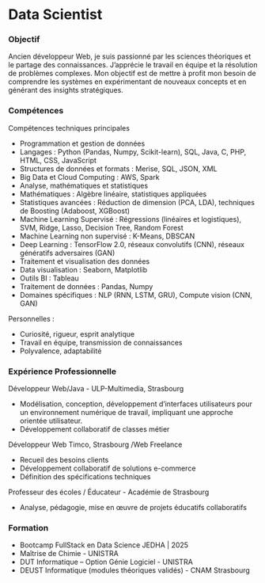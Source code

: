 # Data Scientist

### Objectif

Ancien développeur Web, je suis passionné par les sciences théoriques et le partage des connaissances. J’apprécie le travail en équipe et la résolution de problèmes complexes. Mon objectif est de mettre à profit mon besoin de comprendre les systèmes en expérimentant de nouveaux concepts et en générant des insights stratégiques.

### Compétences 
Compétences techniques principales
- Programmation et gestion de données
- Langages : Python (Pandas, Numpy, Scikit-learn), SQL, Java, C, PHP, HTML, CSS, JavaScript
- Structures de données et formats : Merise, SQL, JSON, XML
- Big Data et Cloud Computing : AWS, Spark
- Analyse, mathématiques et statistiques
- Mathématiques : Algèbre linéaire, statistiques appliquées
- Statistiques avancées : Réduction de dimension (PCA, LDA), techniques de Boosting (Adaboost, XGBoost)
- Machine Learning Supervisé : Régressions (linéaires et logistiques), SVM, Ridge, Lasso, Decision Tree, Random Forest
- Machine Learning non supervisé : K-Means, DBSCAN
- Deep Learning : TensorFlow 2.0, réseaux convolutifs (CNN), réseaux génératifs adversaires (GAN)
- Traitement et visualisation des données
- Data visualisation : Seaborn, Matplotlib
- Outils BI : Tableau
- Traitement de données : Pandas, Numpy
- Domaines spécifiques : NLP (RNN, LSTM, GRU), Compute vision (CNN, GAN)

Personnelles :
- Curiosité, rigueur, esprit analytique
- Travail en équipe, transmission de connaissances
- Polyvalence, adaptabilité

### Expérience Professionnelle

Développeur Web/Java - ULP-Multimedia, Strasbourg
- Modélisation, conception, développement d’interfaces utilisateurs pour un environnement numérique de travail, impliquant une approche orientée utilisateur.
- Développement collaboratif de classes métier

Développeur Web Timco, Strasbourg /Web Freelance
- Recueil des besoins clients
- Développement collaboratif de solutions e-commerce
- Définition des spécifications techniques

Professeur des écoles / Éducateur - Académie de Strasbourg
- Analyse, pédagogie, mise en œuvre de projets éducatifs collaboratifs

### Formation

- Bootcamp FullStack en Data Science JEDHA | 2025
- Maîtrise de Chimie - UNISTRA
- DUT Informatique – Option Génie Logiciel - UNISTRA
- DEUST Informatique (modules théoriques validés) - CNAM Strasbourg
